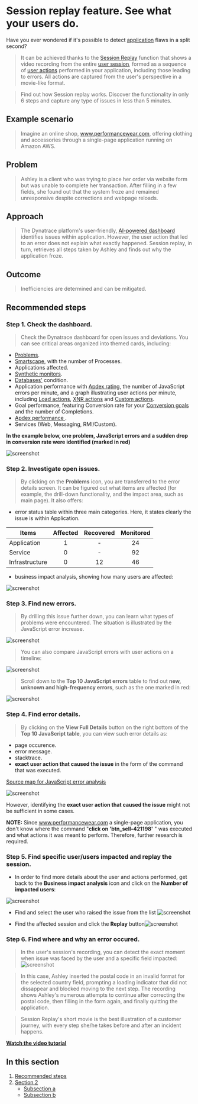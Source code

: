 #  Session replay feature. See what your users do.


Have you ever wondered if it's possible to detect [application](https://www.dynatrace.com/support/help/how-to-use-dynatrace/real-user-monitoring/basic-concepts/applications) flaws in a split second? 
>It can be achieved thanks to the [Session Replay](https://www.dynatrace.com/support/help/how-to-use-dynatrace/real-user-monitoring/basic-concepts/session-replay) function that shows a video recording from the entire [user session](https://www.dynatrace.com/support/help/how-to-use-dynatrace/real-user-monitoring/basic-concepts/user-session), formed as a sequence of [user actions](https://www.dynatrace.com/support/help/how-to-use-dynatrace/real-user-monitoring/basic-concepts/user-actions) performed in your application, including those leading to errors. All actions are captured from the user's perspective in a movie-like format.

>Find out how Session replay works. Discover the functionality in only 6 steps and capture any type of issues in less than 5 minutes.

## **Example scenario**
  >Imagine an online shop, www.performancewear.com, offering clothing and accessories through a single-page application running on Amazon AWS.
  
## **Problem**
  >Ashley is a client who was trying to place her order via website form but was unable to complete her transaction. After filling in a few fields, she found out that the system  froze and remained unresponsive despite corrections and webpage reloads. 
  
 ## **Approach**
  >The Dynatrace platform's user-friendly, [AI-powered dashboard](https://www.dynatrace.com/support/help/how-to-use-dynatrace/dashboards-and-charts) identifies issues within application. However, the user action that led to an error does not explain what exactly happened. Session replay, in turn, retrieves all steps taken by Ashley and finds out why the application froze.
  
 ## **Outcome**
 >Inefficiencies are determined and can be mitigated.


 
 
## **__Recommended steps__** 



### **__Step 1. Check the dashboard__**. 
 >Check the Dynatrace dashboard for open issues and deviations. You can see critical areas organized into themed cards, including:
 * [Problems](https://www.dynatrace.com/support/help/how-to-use-dynatrace/problem-detection-and-analysis).
 * [Smartscape](https://www.dynatrace.com/support/help/how-to-use-dynatrace/smartscape), with the number of Processes.
 * Applications affected.
 * [Synthetic monitors](https://www.dynatrace.com/support/help/how-to-use-dynatrace/synthetic-monitoring).
 * [Databases'](https://www.dynatrace.com/support/help/how-to-use-dynatrace/databases) condition.
 * Application performance with [Apdex rating](https://www.dynatrace.com/support/help/how-to-use-dynatrace/real-user-monitoring/basic-concepts/ratings/apdex-ratings), the number of JavaScript errors per minute,  and a graph illustrating user actions per minute, including
 [Load actions](https://www.dynatrace.com/support/help/how-to-use-dynatrace/real-user-monitoring/basic-concepts/user-actions#load-action), 
 [XNR actions](https://www.dynatrace.com/support/help/how-to-use-dynatrace/real-user-monitoring/basic-concepts/user-actions#xhr-action)
 and [Custom actions](https://www.dynatrace.com/support/help/how-to-use-dynatrace/real-user-monitoring/basic-concepts/user-actions#custom-action).
 * Goal performance, featuring Conversion rate for your [Conversion goals](https://www.dynatrace.com/support/help/how-to-use-dynatrace/real-user-monitoring/how-to-use-real-user-monitoring/web-applications/define-conversion-goals) and the number of Completions.
 * [Apdex performance ](https://en.wikipedia.org/wiki/Apdex).
 * Services (Web, Messaging, RMI/Custom).

 **In the example below, one problem, JavaScript errors and a sudden drop in conversion rate were identified (marked in red)**
 
![screenshot](https://github.com/AnnaRyb/Screenshots/blob/main/Deviations_.jpg)

### **__Step 2. Investigate open issues__**. 
>By clicking on the **Problems** icon, you are transferred to the error details screen. It can be figured out what items are affected (for example, the drill-down functionality, and the impact area, such as main page). It also offers:
* error status table within three main categories. Here, it states clearly the issue is within Application.

| Items        |      Affected | Recovered| Monitored|
|------------  |:-------------:|:--------:|:--------:|
|Application   |       1       |   -      |    24    |
|Service       |       0       |   -      |    92    |
|Infrastructure|       0       |   12     |    46    |

* business impact analysis, showing how many users are affected:

 ![screenshot](https://github.com/AnnaRyb/Screenshots/blob/main/Business%202impact%20analysis.png)
 
 
 ### **__Step 3. Find new errors__**.
 >By  drilling this issue further down, you can learn what types of problems were encountered. The situation is illustrated by the JavaScript error increase. 
 
 
 ![screenshot](https://github.com/AnnaRyb/Screenshots/blob/main/JavaScript%20Error.png)
 
 
 >You can also compare JavaScript errors with user actions on a timeline:
 
 
 
 
 ![screenshot](https://github.com/AnnaRyb/Screenshots/blob/main/Comparison.jpg)
 
 
 
 
 
 
 >Scroll down to the **Top 10 JavaScript errors** table to find out **new, unknown and high-frequency errors**, such as the one marked in red: 
 
 
 
 ![screenshot](https://github.com/AnnaRyb/Screenshots/blob/main/Top%2010%20JavaScript%20errors1.jpg)
 

 
 ### **__Step 4. Find error details__**.
 >By clicking on the **View Full Details** button on the right bottom of the **Top 10 JavaScript table**, you can view such error details as: 
 * page occurence. 
 * error message. 
 * stacktrace.
 * **exact user action that caused the issue** in the form of the command that was executed.
  
 [Source map for JavaScript error analysis](https://www.dynatrace.com/support/help/how-to-use-dynatrace/real-user-monitoring/how-to-use-real-user-monitoring/web-applications/source-map-support-for-javascript-error-analysis)
 
 
 
 ![screenshot](https://github.com/AnnaRyb/Screenshots/blob/main/User%20action.png)
 
 However, identifying the **exact user action that caused the issue** might not be sufficient in some cases.
 
 **__NOTE:__** Since www.performancewear.com a single-page application, you don't know where the command "**click on 'btn_sell-421198'** " was executed and what actions it was meant to perform. Therefore, further research is required.
  
  
  ### **__Step 5. Find specific user/users impacted and replay the session__**.
  
  
  * In order to find more details about the user and actions performed, get back to the **Business impact analysis** icon and click on the **Number of impacted users**:
  
  ![screenshot](https://github.com/AnnaRyb/Screenshots/blob/main/business%20impact%20analysis3.png)
  
  * Find and select the user who raised the issue from the list ![screenshot](https://github.com/AnnaRyb/Screenshots/blob/main/user%20search.png)
  
  * Find the affected session and click the **Replay** button![screenshot](https://github.com/AnnaRyb/Screenshots/blob/main/Replay%20button.png) 


   ### **__Step 6. Find where and why an error occured__**.
 >In the user's session's recording, you can detect the exact moment when issue was faced by the user and a specific field impacted:
 ![screenshot](https://github.com/AnnaRyb/Screenshots/blob/main/Postal%20code.png) 
 
 >In this case, Ashley inserted the postal code in an invalid format for the selected country field, prompting a loading indicator that did not dissappear and blocked moving to the next step. The recording shows Ashley's numerous attempts to continue after correcting the postal code, then filling in the form again, and finally quitting the application.


 > Session Replay's short movie is the best illustration of a customer journey, with every step she/he takes before and after an incident happens.
 
 **[Watch the video tutorial](https://video.dynatrace.com/watch/TNuevLCmF91DD1zW1X9bqD)** 
 
 
 ## In this section

1. [Recommended steps](#**__Recommended-steps__** )
2. [Section 2](#section-2)
    - [Subsection a](#subsection-a)
    - [Subsection b](#subsection-b)
 
 
 
 
 
 

